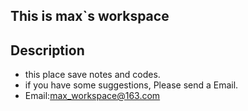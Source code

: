 ## This is max`s workspace

## Description

* this place save notes and codes.
* if you have some suggestions, Please send a Email.
* Email:max_workspace@163.com
